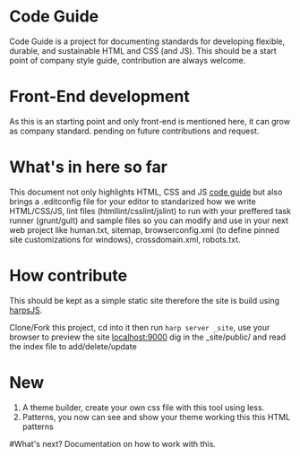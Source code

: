 # Code Guide
Code Guide is a project for documenting standards for developing flexible, durable, and sustainable HTML and CSS (and JS). This should be a start point of company style guide, contribution are always welcome.

# Front-End development
As this is an starting point and only front-end is mentioned here, it can grow as company standard. pending on future contributions and request.

# What's in here so far
This document not only highlights HTML, CSS and JS [code guide](https://github.com/mshanken/code-guide) but also brings a .editconfig file for your editor to standarized how we write HTML/CSS/JS, lint files (htmllint/csslint/jslint) to run with your preffered task runner (grunt/gult) and sample files so you can modify and use in your next web project like human.txt, sitemap, browserconfig.xml (to define pinned site customizations for windows), crossdomain.xml, robots.txt.

# How contribute
This should be kept as a simple static site therefore the site is build using [harpsJS](http://harpjs.com/).

Clone/Fork this project, cd into it then run `harp server _site`, use your browser to preview the site [localhost:9000](http://localhost:9000) dig in the _site/public/ and read the index file to add/delete/update

# New
1. A theme builder, create your own css file with this tool using less.
2. Patterns, you now can see and show your theme working this this HTML patterns

#What's next?
Documentation on how to work with this.